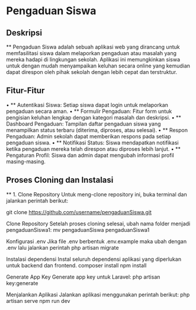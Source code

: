 # Pengaduan Siswa

## Deskripsi
** Pengaduan Siswa adalah sebuah aplikasi web yang dirancang untuk memfasilitasi siswa dalam melaporkan pengaduan atau masalah yang mereka hadapi di lingkungan sekolah. Aplikasi ini memungkinkan siswa untuk dengan mudah menyampaikan keluhan secara online yang kemudian dapat direspon oleh pihak sekolah dengan lebih cepat dan terstruktur.

## Fitur-Fitur
• ** Autentikasi Siswa: Setiap siswa dapat login untuk melaporkan pengaduan secara aman.
• ** Formulir Pengaduan: Fitur form untuk pengisian keluhan lengkap dengan kategori masalah dan deskripsi.
• ** Dashboard Pengaduan: Tampilan daftar pengaduan siswa yang menampilkan status terbaru (diterima, diproses, atau selesai).
• ** Respon Pengaduan: Admin sekolah dapat memberikan respons pada setiap pengaduan siswa.
• ** Notifikasi Status: Siswa mendapatkan notifikasi ketika pengaduan mereka telah direspon atau diproses lebih lanjut.
• ** Pengaturan Profil: Siswa dan admin dapat mengubah informasi profil masing-masing.

## Proses Cloning dan Instalasi
** 1. Clone Repository
Untuk meng-clone repository ini, buka terminal dan jalankan perintah berikut:

git clone https://github.com/username/pengaduanSiswa.git

Clone Repository
Setelah proses cloning selesai, ubah nama folder menjadi pengaduanSiswa1:
mv pengaduanSiswa pengaduanSiswa1

Konfigurasi .env
Jika file .env berbentuk .env.example maka ubah dengan .env lalu jalankan perintah
php artisan migrate

Instalasi dependensi
Instal seluruh dependensi aplikasi yang diperlukan untuk backend dan frontend.
composer install
npm install

Generate App Key
Generate app key untuk Laravel:
php artisan key:generate

Menjalankan Aplikasi
Jalankan aplikasi menggunakan perintah berikut:
php artisan serve
npm run dev

